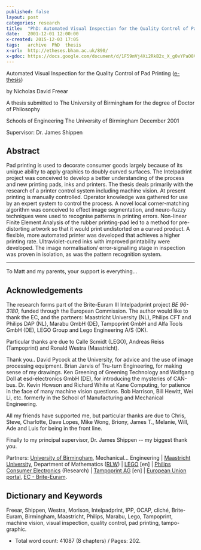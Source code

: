 ```yaml
---
published: false
layout: post
categories: research
title:  "PhD: Automated Visual Inspection for the Quality Control of Pad Printing"
date:   2001-12-01 12:00:00
x-created: 2015-12-03 17:05
tags:   archive  PhD  thesis
x-url:  http://etheses.bham.ac.uk/890/
x-gdoc: https://docs.google.com/document/d/1F59mVj4Xi2RkB2x_X_g0vYPaO8V2QzjYQmflgyAd7UM#
---
```



Automated Visual Inspection for the Quality Control of Pad Printing ([e-thesis][])

by Nicholas David Freear

A thesis submitted to The University of Birmingham for the degree of Doctor of Philosophy

Schools of Engineering
The University of Birmingham
December 2001


Supervisor: Dr. James Shippen


## Abstract

Pad printing is used to decorate consumer goods largely because of its unique
ability to apply graphics to doubly curved surfaces. The Intelpadrint project
was conceived to develop a better understanding of the process and new printing
pads, inks and printers. The thesis deals primarily with the research of
a printer control system including machine vision.
At present printing is manually controlled.
Operator knowledge was gathered for use by an expert system to control the process.
A novel local corner-matching algorithm was conceived to effect image segmentation,
and neuro-fuzzy techniques were used to recognise patterns in printing errors.
Non-linear Finite Element Analysis of the rubber printing-pad led to a method
for pre-distorting artwork so that it would print undistorted on a curved product.
A flexible, more automated printer was developed that achieves a higher printing rate.
Ultraviolet-cured inks with improved printability were developed.
The image normalisation/ error-signalling stage in inspection was proven
in isolation, as was the pattern recognition system.

---

To Matt and my parents,
your support is everything...


## Acknowledgements

The research forms part of the Brite-Euram III Intelpadprint project _BE 96-3180_,
funded through the European Commission.
The author would like to thank the EC, and the partners: Maastricht University (NL),
Philips CFT and Philips DAP (NL), Marabu GmbH (DE), Tampoprint GmbH and
Alfa Tools GmbH (DE), LEGO Group and Lego Engineering A/S (DK).

Particular thanks are due to Calle Scmidt (LEGO), Andreas Reiss (Tampoprint) and Ronald Westra (Masstricht).

Thank you.. David Pycock at the University, for advice and the use of image processing equipment.
Brian Jarvis of Tru-turn Engineering, for making sense of my drawings.
Ken Greening of Greening Technology and Wolfgang Doll at esd-electronics GmbH (DE), for introducing the mysteries of CAN-bus.
Dr. Kevin Howson and Richard White at Kane Computing, for patience in the face of many machine vision questions. Bob Harrison, Bill Hewitt, Wei Li, etc. formerly in the School of Manufacturing and Mechanical Engineering.

All my friends have supported me, but particular thanks are due to
Chris, Steve, Charlotte, Dave Lopes, Mike Wong, Briony, James T., Melanie,
Will, Ade and Luis for being in the front line.

Finally to my principal supervisor, Dr. James Shippen -- my biggest thank you.

Partners: [University of Birmingham][], Mechanical... Engineering
| [Maastricht University][], Department of Mathematics ([RLW][]) | [LEGO][] [en] |
[Philips Consumer Electronics][] (Research) | [Tampoprint AG][] [en] | [European Union portal][EU], [EC - Brite-Euram][EC].


## Dictionary and Keywords

Freear, Shippen, Westra, Morison, Intelpadprint, IPP, OCAP, cliché, Brite-Euram,
Birmingham, Maastricht, Philips, Marabu, Lego, Tampoprint, machine vision,
visual inspection, quality control, pad printing, tampo-graphic.


* Total word count:  41087 (8 chapters) / Pages: 202.



[e-thesis]: http://etheses.bham.ac.uk/890/ "Download the thesis from the University"
[arch]: https://web.archive.org/web/*/http://etheses.bham.ac.uk/890/
[QR]: http://chart.apis.google.com/chart?chs=86x86&chld=1&cht=qr&chl=http://etheses.bham.ac.uk/890#qr

[University of Birmingham]: http://www.bham.ac.uk/
[eng.bham]: http://www.eng.bham.ac.uk/mechanical/
[Maastricht University]: http://www.unimaas.nl/?taal=en
[math.unimaas]: http://www.unimaas.nl/?template=werkveld.htm&id=4JTR4BS3R2DU64NB16O7&taal=en
[RLW]: http://www.math.unimaas.nl/personal/ronaldw/publications-rlw.htm "Ronald Westra"
[LEGO]: http://www.lego.com/
[Philips Consumer Electronics]: http://www.ce.philips.com/
[Philips research]: http://www.research.philips.com/
[Tampoprint AG]: http://www.tampoprint.de/
[EU]: http://europa.eu.int/
[EC]: http://europa.eu.int/comm/research/brite-eu/thematic/


[End]: end
